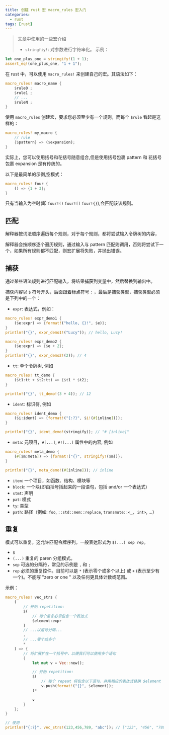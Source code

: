 ```yaml
---
title: 创建 rust 宏 macro_rules 宏入门
categories:
  - rust
tags: [rust]
---
```


> 文章中使用的一些宏介绍
> - `stringfiy!`: 对参数进行字符串化。
> 示例：
```rust
let one_plus_one = stringify!(1 + 1);
assert_eq!(one_plus_one, "1 + 1");
```

在 rust 中，可以使用 `macro_rules!` 来创建自己的宏。其语法如下：

```rust
macro_rules! macro_name {
    $rule0 ;
    $rule1 ;
    // ...
    $ruleN ;
}
```

使用 `macro_rules` 创建宏，要求您必须至少有一个规则，而每个 `$rule` 看起是这样的：

```rust
macro_rules! my_macro {
    // rule
    {$pattern} => ($expansion);
}
```

实际上，您可以使用括号和花括号随意组合,但是使用括号包裹 pattern 和 花括号包裹 expansion 是有传统的。

以下是最简单的示例,空模式：

```rust
macro_rules! four {
    () => {1 + 3};
}
```

只有当输入为空时(即 `four!()` `four![]` `four!{}`),会匹配该该规则。

## 匹配

解释器按词法顺序遍历每个规则，对于每个规则，都将尝试输入令牌树的内容，

解释器会按顺序逐个遍历规则，通过输入与 pattern 匹配则调用，否则将尝试下一个，如果所有规则都不匹配，则宏扩展将失败，并抛出错误。

## 捕获

通过某些语法规则进行匹配输入，将结果捕获到变量中，然后替换到输出中。

捕获内容以 `$` 符号开头，后面跟着标点符号 `:` ，最后是捕获类型，捕获类型必须是下列中的一个：

- `expr`: 表达式，例如：

```rust
macro_rules! expr_demo1 {
    ($e:expr) => {format!("hello, {}!", $e)};
}
println!("{}", expr_demo1!("Lucy")); // hello, Lucy!

macro_rules! expr_demo2 {
    ($e:expr) => {$e + 2};
}
println!("{}", expr_demo2!(2)); // 4
```

- `tt`: 单个令牌树, 例如

```rust
macro_rules! tt_demo {
    ($t1:tt + $t2:tt) => {$t1 * $t2};
}

println!("{}", tt_demo!(3 + 4)); // 12
```

- `ident`: 标识符, 例如

```rust
macro_rules! ident_demo {
    ($i:ident) => {format!("{:?}", $i!(#[inline]))};
}

println!("{}", ident_demo!(stringify)); // "# [inline]"
```

- `meta`: 元项目，`#[...]`, `#![...]` 属性中的内容, 例如

```rust
macro_rules! meta_demo {
    (#[$m:meta]) => {format!("{}", stringify!($m))};
}

println!("{}", meta_demo!(#[inline])); // inline
```

- `item`: 一个项目，如函数、结构、模块等
- `block`: 一个块(即由括号括起来的一段语句，包括 and/or 一个表达式)
- `stmt`: 声明
- `pat`: 模式
- `ty`: 类型
- `path`: 路径（例如: `foo`, `::std::mem::replace`, `transmute::<_, int>`, ...）

## 重复

模式可以重复。这允许匹配令牌序列。一般表达形式为 `$(...) sep rep`。

- `$` 
- `(...)` 重复的 paren 分组模式。
- `sep` 可选的分隔符，常见的示例是 `,` 和 `;`
- `rep` 必须的重复控件。目前可以是 `*` (表示零个或多个以上) 或 `+` (表示至少有一个)。不能写 "zero or one " 以及任何更具体计数或范围。

示例：

```rust
macro_rules! vec_strs {
    (
        // 开始 repetition:
        $(
            // 每个重复必须包含一个表达式
            $element:expr
        )
        // ...以逗号分隔...
        ,
        // ...零个或多个
        *
    ) => {
        // 将扩展扩在一个括号中，以便我们可以使用多个语句
        {
            let mut v = Vec::new();

            // 开始 repetition:
            $(
                // 每个 repeat 将包含以下语句，并用相应的表达式替换 $element
                v.push(format!("{}", $element));
            )*

            v
        }
    };
}

// 使用
println!("{:?}", vec_strs!(123,456,789, "abc")); // ["123", "456", "789", "abc"]
```



